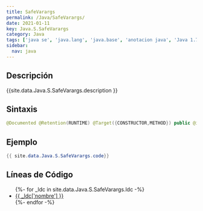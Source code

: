 ```yaml
---
title: SafeVarargs
permalink: /Java/SafeVarargs/
date: 2021-01-11
key: Java.S.SafeVarargs
category: Java
tags: ['java se', 'java.lang', 'java.base', 'anotacion java', 'Java 1.7']
sidebar: 
  nav: java
---
```


## Descripción
{{site.data.Java.S.SafeVarargs.description }}

## Sintaxis
~~~java
@Documented @Retention(RUNTIME) @Target({CONSTRUCTOR,METHOD}) public @interface SafeVarargs
~~~

## Ejemplo
~~~java
{{ site.data.Java.S.SafeVarargs.code}}
~~~

## Líneas de Código
<ul>
{%- for _ldc in site.data.Java.S.SafeVarargs.ldc -%}
   <li>
       <a href="{{_ldc['url'] }}">{{ _ldc['nombre'] }}</a>
   </li>
{%- endfor -%}
</ul>
